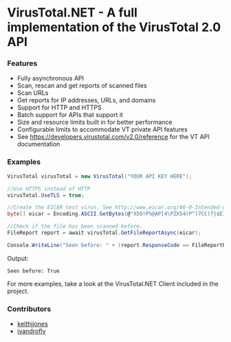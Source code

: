 # VirusTotal.NET - A full implementation of the VirusTotal 2.0 API

### Features

* Fully asynchronous API
* Scan, rescan and get reports of scanned files
* Scan URLs
* Get reports for IP addresses, URLs, and domains
* Support for HTTP and HTTPS
* Batch support for APIs that support it
* Size and resource limits built in for better performance
* Configurable limits to accommodate VT private API features
* See https://developers.virustotal.com/v2.0/reference for the VT API documentation

### Examples

```csharp
VirusTotal virusTotal = new VirusTotal("YOUR API KEY HERE");

//Use HTTPS instead of HTTP
virusTotal.UseTLS = true;

//Create the EICAR test virus. See http://www.eicar.org/86-0-Intended-use.html
byte[] eicar = Encoding.ASCII.GetBytes(@"X5O!P%@AP[4\PZX54(P^)7CC)7}$EICAR-STANDARD-ANTIVIRUS-TEST-FILE!$H+H*");

//Check if the file has been scanned before.
FileReport report = await virusTotal.GetFileReportAsync(eicar);

Console.WriteLine("Seen before: " + (report.ResponseCode == FileReportResponseCode.Present ? "Yes" : "No"));
```

Output:
```
Seen before: True
```

For more examples, take a look at the VirusTotal.NET Client included in the project.

### Contributors
* [keithjjones](https://github.com/keithjjones)
* [ivandrofly](https://github.com/ivandrofly)
